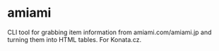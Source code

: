 amiami
======

CLI tool for grabbing item information from amiami.com/amiami.jp and turning them into HTML tables. For Konata.cz.